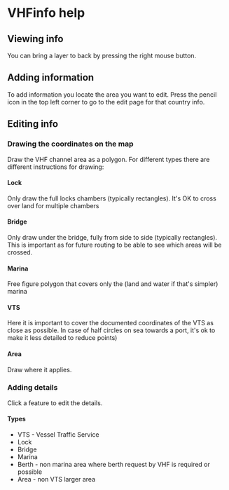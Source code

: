 # VHFinfo help

## Viewing info
You can bring a layer to back by pressing the right mouse button.

## Adding information
To add information you locate the area you want to edit.
Press the pencil icon in the top left corner to go to the edit page for that country info.

## Editing info

### Drawing the coordinates on the map
Draw the VHF channel area as a polygon.
For different types there are different instructions for drawing:

#### Lock
Only draw the full locks chambers (typically rectangles). It's OK to cross over land for multiple chambers

#### Bridge
Only draw under the bridge, fully from side to side (typically rectangles). This is important as for future routing to be able to see which areas will be crossed.

#### Marina
Free figure polygon that covers only the (land and water if that's simpler) marina

#### VTS
Here it is important to cover the documented coordinates of the VTS as close as possible. In case of half circles on sea towards a port, it's ok to make it less detailed to reduce points)

#### Area
Draw where it applies.

### Adding details
Click a feature to edit the details.

#### Types
- VTS - Vessel Traffic Service
- Lock
- Bridge
- Marina
- Berth - non marina area where berth request by VHF is required or possible
- Area - non VTS larger area
